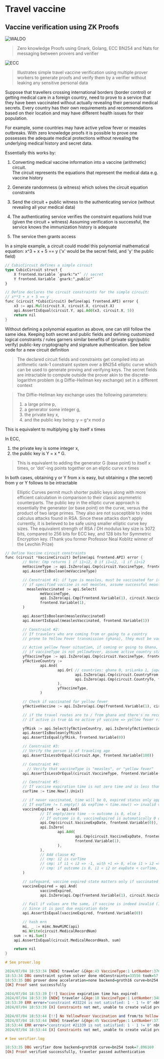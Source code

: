 # Travel vaccine
## Vaccine verification using ZK Proofs

![WALDO](https://github.com/brpandey/vacc/blob/main/waldo.jpeg?raw=true)


> Zero knowledge Proofs using Gnark, Golang, ECC BN254 and Nats for messaging between provers and verifier

![ECC](https://github.com/brpandey/vacc/blob/main/ecc.jpg?raw=true)

> Illustrates simple travel vaccine verification using multiple prover workers to generate proofs
> and verify them by a verifier without leaking any sensitive personal data

Suppose that travellers crossing international borders (border control) or
getting medical care in a foreign country, need to prove to a service that they have been
vaccinated without actually revealing their personal medical secrets.  Every country has their own requirements
and recommendations based on their location and may have different health issues for their population.

For example, some countries may have active yellow fever or measles outbreaks.
With zero knowledge proofs it is possible to prove one possesses the adequate medical protections without 
revealing the underlying medical history and secret data.

Essentially this works by:

1) Converting medical vaccine information into a vaccine (arithmetic) circuit.  
The circuit represents the equations that represent the medical data e.g. vaccine history

2) Generate randomness (a witness) which solves the circuit equation constraints

3) Send the circuit + public witness to the authenticating service (without revealing all your medical data)

4) The authenticating service verifies the constraint equations hold true (given the circuit + witness)
Assuming verification is successful, the service knows the immunization history is adequate

5) The service then grants access

In a simple example, a circuit could model this polynomial mathematical equation: x^3 + x + 5 == y
('x' would be the secret field, and 'y' the public field)

```rust
// CubicCircuit defines a simple circuit
type CubicCircuit struct {
	X frontend.Variable `gnark:"x"` // secret
	Y frontend.Variable `gnark:",public"`
}

// Define declares the circuit constraints for the simple circuit:
// x**3 + x + 5 == y
func (circuit *CubicCircuit) Define(api frontend.API) error {
	x3 := api.Mul(circuit.X, circuit.X, circuit.X)
	api.AssertIsEqual(circuit.Y, api.Add(x3, circuit.X, 5))
	return nil
}
```

Without defining a polynomial equation as above, one can still follow the same idea.
Keeping both secret and public fields and defining customized logical constraints / rules
garners similar benefits of (private sign/public verify) public-key cryptography and signature authentication.
See below code for a new circuit definition

> The declared circuit fields and constraints get compiled into an arithmetic rank-1 constraint system over
> a BN254 elliptic curve which can be used to generate proving and verifying keys.
> The secret fields are intractable to compute outside the prover akin to the discrete-logarithm problem
> (e.g Diffie-Hellman key exchange) set in a different context

> The Diffie-Hellman key exchange uses the following parameters:
> 1) a large prime p,
> 2) a generator some integer g,
> 3) the private key x,
> 4) and the public key being: y = g^x mod p

This is equivalent to multiplying g by itself x times

In ECC, 
1) the private key is some integer x, 
2) the public key is Y = x * G.

> This is equivalent to adding the generator G (base point) to itself x times, or 'dot'-ing points together on an eliptic curve x times

In both cases, obtaining y or Y from x is easy, but obtaining x (the secret) from y or Y follows to be intractable

> Elliptic Curves permit much shorter public keys along with more efficient calculation in comparison to their classic asymmetric counterparts.
> The public key in the elliptic curve approach is essentially the generator (or base point) on the curve, versus the product of two large primes.
> They also are not susceptible to index calculus attacks found in RSA.
> Since these attacks don't apply currently, it is believed to be safe using smaller elliptic curve key sizes. 
> The equivalent strength of RSA / DH modulus key size is 3072 bits, compared to 256 bits for ECC key, and 128 bits for Symmetric Encryption key.
> (Thank you former Professor Neal Koblitz winner of the Levchin Prize)

```rust
// Define Vaccine circuit constraints
func (circuit *VaccineCircuit) Define(api frontend.API) error {
        // Note: Cmp returns 1 if i1>i2, 0 if i1=i2, -1 if i1<i2
        meVaccineType := api.IsZero(api.Cmp(circuit.VaccineType, frontend.Variable(measles)))
        api.AssertIsBoolean(meVaccineType)

        // Constraint #1: if type is measles, must be vaccinated for it
        // if specified vaccine is not measles, assume successful measles vaccination
	      measlesVaccinated := api.Select(
                meVaccineType,
                api.IsZero(api.Cmp(frontend.Variable(1), circuit.VaccinatedSecret)), // is vaccinated?
                frontend.Variable(1),
        )

        api.AssertIsBoolean(measlesVaccinated)
        api.AssertIsEqual(measlesVaccinated, frontend.Variable(1))

        // Constraint #2:
        // If travelers who are coming from or going to a country
        // prone to Yellow Fever transmission (ghana), they must be vaccinated against YF

        // Active yellow fever situation, if coming or going to Ghana, and if vaccineType is yellowFever
        // if vaccineType is not yellowFever, assume active country status is irrelevant or 0..
        yfVaccineType := api.IsZero(api.Cmp(circuit.VaccineType, frontend.Variable(yellowFever)))
        yfActiveCountry :=
                api.And(
                        api.Or( // countries: ghana 0, sriLanka 1, japan 2
                                api.IsZero(api.Cmp(circuit.CountryFrom, frontend.Variable(ghana))),
                                api.IsZero(api.Cmp(circuit.CountryTo, frontend.Variable(ghana))),
                        ),
                        yfVaccineType,
                )

        // Check if vaccinated for yellow fever
        yfActiveVaccine := api.IsZero(api.Cmp(frontend.Variable(1), circuit.VaccinatedSecret))

        // if the travel routes are to / from ghana and there's no record of yf vaccination mark as risk
        // if active is true && no active yf vaccine => yellow fever risk

        yfRisk := api.Select(yfActiveCountry, api.IsZero(yfActiveVaccine), frontend.Variable(0))
        api.AssertIsBoolean(yfRisk)
        api.AssertIsEqual(yfRisk, frontend.Variable(0))

        // Constraint #3:
        // Verify the person is of traveling age
        api.AssertIsLessOrEqual(circuit.Age, frontend.Variable(100))

        // Constraint #4:
	      // Verify that vaccineType is "measles", or "yellow fever"
        api.AssertIsLessOrEqual(circuit.VaccineType, frontend.Variable(yellowFever))

        // Constraint #5:
        // If vaccine expiration time is not zero time and is less than now, denote that vaccine is not valid
        curTime := time.Now().Unix()

        // if never vaccinated, time will be 0, expired status only applies to if was previously vaccinated
        // If expTime != t.empty() && expTime < time.now() => invalid vaccine
        vaccineExpired := api.And(
                // If empty/zero time --> outcome is 0, else 1
                // If outcome is 0, vaccineExpired is automatically 0 or (valid)
                api.Cmp(circuit.VaccineExpDate, frontend.Variable(0)),
                api.IsZero(
                        api.Add(
                                api.Cmp(circuit.VaccineExpDate, frontend.Variable(curTime)),
                                frontend.Variable(1),
                        ),
                ),
                // Add clause #2
                // cmp: i2 is curTime
                // cmp: if i1 < i2 => -1, with +1 => 0, else i1 > i2 => 1, then with +1 => 2, else else i1 == i2 => 0, w/ +1 => 1
                // cmp: if outcome is 0, i1 < i2 or expDate < curTime, so invalid or 1
        )

        // safeguard, vaccine expired state matters only if vaccinated
        vaccineExpired = api.And(
                vaccineExpired,
                api.IsZero(api.Cmp(frontend.Variable(1), circuit.VaccinatedSecret)))

        // Fail if values are the same, if vaccine is indeed invalid (1)
        // Since it is past due expiration date
        api.AssertIsEqual(vaccineExpired, frontend.Variable(0))

        // hash mrn
        mi, _ := mimc.NewMiMC(api)
        mi.Write(circuit.MedicalRecordNum)
	sum := mi.Sum()
	api.AssertIsEqual(circuit.MedicalRecordHash, sum)

	return nil
}
```


```haskell
# See prover.log

2024/07/04 18:53:34 [NEW] traveler &{Age:43 VaccineType:1 LotNumber:376503936263800 Dob:339120000 MedicalRecordNum:343664090834775 MedicalRecordHash:[1 122 128 147 216 145 131 178 86 107 176 131 29 150 250 70 40 110 25 192 65 198 185 220 200 200 184 44 178 163 125 106] CountryFrom:1 CountryTo:2 VaccinatedSecret:0 VaccineExpDate:0}
18:53:34 DBG constraint system solver done nbConstraints=33556 took=57.245394
18:53:35 DBG prover done acceleration=none backend=groth16 curve=bn254 nbConstraints=33556 took=1675.115905
[OK] Proof sent successfully

2024/07/04 18:53:39 [!!] Vaccine expiration time has expired!
2024/07/04 18:53:39 [NEW] traveler &{Age:10 VaccineType:1 LotNumber:348367540237593 Dob:1389571200 MedicalRecordNum:376894624500803 MedicalRecordHash:[39 75 3 159 205 21 223 79 60 185 2 252 222 27 60 204 200 171 178 228 211 246 210 200 208 155 87 158 142 77 51 135] CountryFrom:2 CountryTo:0 VaccinatedSecret:1 VaccineExpDate:1645574400}
18:53:39 ERR error="constraint #33224 is not satisfied: 1 ⋅ 1 != 0" nbConstraints=33556
2024/07/04 18:53:39 [X] Constraints not met, unable to create valid proof: constraint #33224 is not satisfied: 1 ⋅ 1 != 0

2024/07/04 18:53:44 [!!] No YellowFever Vaccination and from/to Yellow Fever Area
2024/07/04 18:53:44 [NEW] traveler &{Age:45 VaccineType:1 LotNumber:371864288485165 Dob:270345600 MedicalRecordNum:373531245071625 MedicalRecordHash:[0 245 28 207 54 75 10 252 120 198 56 69 167 141 70 43 255 166 168 237 249 238 123 111 99 236 203 176 84 6 113 104] CountryFrom:0 CountryTo:1 VaccinatedSecret:0 VaccineExpDate:0}
18:53:44 ERR error="constraint #21339 is not satisfied: 1 ⋅ 1 != 0" nbConstraints=33556
2024/07/04 18:53:44 [X] Constraints not met, unable to create valid proof: constraint #21339 is not satisfied: 1 ⋅ 1 != 0
```


```haskell
# See verifier.log

18:53:35 DBG verifier done backend=groth16 curve=bn254 took=7.896169
[Ok] Proof verified successfully, traveler passed authentication
```
